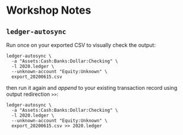 # Workshop Notes

## `ledger-autosync`

Run once on your exported CSV to visually check the output:

```shell
ledger-autosync \
  -a "Assets:Cash:Banks:Dollar:Checking" \
  -l 2020.ledger \
  --unknown-account "Equity:Unknown" \
  export_20200615.csv
```

then run it again and _append_ to your existing transaction record using output redirection `>>`:

```shell
ledger-autosync \
  -a "Assets:Cash:Banks:Dollar:Checking" \
  -l 2020.ledger \
  --unknown-account "Equity:Unknown" \
  export_20200615.csv >> 2020.ledger
```
